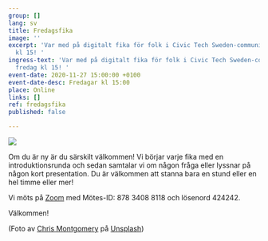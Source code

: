 ```yaml
---
group: []
lang: sv
title: Fredagsfika
image: ''
excerpt: 'Var med på digitalt fika för folk i Civic Tech Sweden-communityn varje fredag
  kl 15! '
ingress-text: 'Var med på digitalt fika för folk i Civic Tech Sweden-communityn varje
  fredag kl 15! '
event-date: 2020-11-27 15:00:00 +0100
event-date-desc: Fredagar kl 15:00
place: Online
links: []
ref: fredagsfika
published: false

---
```

![](/uploads/cts-fredagsfika.jpg)

Om du är ny är du särskilt välkommen! Vi börjar varje fika med en introduktionsrunda och sedan samtalar vi om någon fråga eller lyssnar på någon kort presentation. Du är välkommen att stanna bara en stund eller en hel timme eller mer!

Vi möts på [Zoom](https://us02web.zoom.us/j/87834088118?pwd=THAwK21CSGhTVWtSMWZJVzB3RG9MUT09) med Mötes-ID: 878 3408 8118 och lösenord 424242.

Välkommen! 

(Foto av [Chris Montgomery](https://unsplash.com/@cwmonty?utm_source=unsplash&utm_medium=referral&utm_content=creditCopyText) på [Unsplash](https://unsplash.com/s/photos/coffee-computer?utm_source=unsplash&utm_medium=referral&utm_content=creditCopyText))